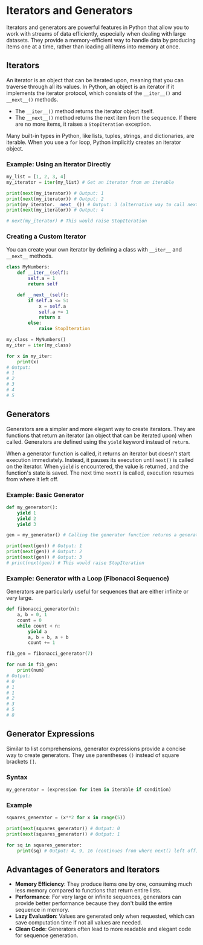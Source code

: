 # Iterators and Generators

Iterators and generators are powerful features in Python that allow you to work with streams of data efficiently, especially when dealing with large datasets. They provide a memory-efficient way to handle data by producing items one at a time, rather than loading all items into memory at once.

## Iterators

An iterator is an object that can be iterated upon, meaning that you can traverse through all its values. In Python, an object is an iterator if it implements the iterator protocol, which consists of the `__iter__()` and `__next__()` methods.

*   The `__iter__()` method returns the iterator object itself.
*   The `__next__()` method returns the next item from the sequence. If there are no more items, it raises a `StopIteration` exception.

Many built-in types in Python, like lists, tuples, strings, and dictionaries, are iterable. When you use a `for` loop, Python implicitly creates an iterator object.

### Example: Using an Iterator Directly

```python
my_list = [1, 2, 3, 4]
my_iterator = iter(my_list) # Get an iterator from an iterable

print(next(my_iterator)) # Output: 1
print(next(my_iterator)) # Output: 2
print(my_iterator.__next__()) # Output: 3 (alternative way to call next)
print(next(my_iterator)) # Output: 4

# next(my_iterator) # This would raise StopIteration
```

### Creating a Custom Iterator

You can create your own iterator by defining a class with `__iter__` and `__next__` methods.

```python
class MyNumbers:
    def __iter__(self):
        self.a = 1
        return self

    def __next__(self):
        if self.a <= 5:
            x = self.a
            self.a += 1
            return x
        else:
            raise StopIteration

my_class = MyNumbers()
my_iter = iter(my_class)

for x in my_iter:
    print(x)
# Output:
# 1
# 2
# 3
# 4
# 5
```

## Generators

Generators are a simpler and more elegant way to create iterators. They are functions that return an iterator (an object that can be iterated upon) when called. Generators are defined using the `yield` keyword instead of `return`.

When a generator function is called, it returns an iterator but doesn't start execution immediately. Instead, it pauses its execution until `next()` is called on the iterator. When `yield` is encountered, the value is returned, and the function's state is saved. The next time `next()` is called, execution resumes from where it left off.

### Example: Basic Generator

```python
def my_generator():
    yield 1
    yield 2
    yield 3

gen = my_generator() # Calling the generator function returns a generator object (iterator)

print(next(gen)) # Output: 1
print(next(gen)) # Output: 2
print(next(gen)) # Output: 3
# print(next(gen)) # This would raise StopIteration
```

### Example: Generator with a Loop (Fibonacci Sequence)

Generators are particularly useful for sequences that are either infinite or very large.

```python
def fibonacci_generator(n):
    a, b = 0, 1
    count = 0
    while count < n:
        yield a
        a, b = b, a + b
        count += 1

fib_gen = fibonacci_generator(7)

for num in fib_gen:
    print(num)
# Output:
# 0
# 1
# 1
# 2
# 3
# 5
# 8
```

## Generator Expressions

Similar to list comprehensions, generator expressions provide a concise way to create generators. They use parentheses `()` instead of square brackets `[]`.

### Syntax

```python
my_generator = (expression for item in iterable if condition)
```

### Example

```python
squares_generator = (x**2 for x in range(5))

print(next(squares_generator)) # Output: 0
print(next(squares_generator)) # Output: 1

for sq in squares_generator:
    print(sq) # Output: 4, 9, 16 (continues from where next() left off)
```

## Advantages of Generators and Iterators

*   **Memory Efficiency**: They produce items one by one, consuming much less memory compared to functions that return entire lists.
*   **Performance**: For very large or infinite sequences, generators can provide better performance because they don't build the entire sequence in memory.
*   **Lazy Evaluation**: Values are generated only when requested, which can save computation time if not all values are needed.
*   **Clean Code**: Generators often lead to more readable and elegant code for sequence generation.
